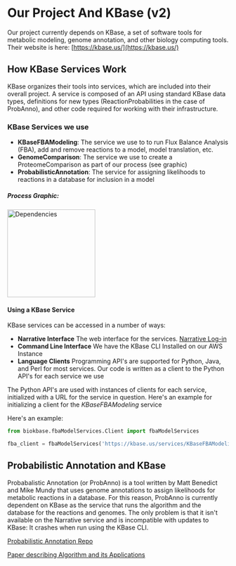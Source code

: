 # Our Project And KBase (v2)

Our project currently depends on KBase, a set of software tools for metabolic modeling, genome annotation, and other
biology computing tools. Their website is here: [https://kbase.us/](https://kbase.us/)

## How KBase Services Work
KBase organizes their tools into services, which are included into their overall project. A service is composed of
an API using standard KBase data types, definitions for new types (ReactionProbabilities in the case of ProbAnno), 
and other code required for working with their infrastructure.

### KBase Services we use
- **KBaseFBAModeling**: The service we use to to run Flux Balance Analysis (FBA), add and remove reactions to a model, model translation, etc.
- **GenomeComparison**: The service we use to create a ProteomeComparison as part of our process (see graphic)
- **ProbabilisticAnnotation**: The service for assigning likelihoods to reactions in a database for inclusion in a model

##### Process Graphic:
<img src="https://github.com/kingb12/model-morphing/blob/master/KBaseDep.png" alt="Dependencies" style="width: 200px;"/>



#### Using a KBase Service
KBase services can be accessed in a number of ways:
- **Narrative Interface** The web interface for the services. [Narrative Log-in](https://narrative.kbase.us/#login)
- **Command Line Interface** We have the KBase CLI Installed on our AWS Instance
- **Language Clients** Programming API's are supported for Python, Java, and Perl for most services. Our code is written as a client to the Python API's for each service we use

The Python API's are used with instances of clients for each service, initialized with a URL for the service in question. Here's an example for initializing a client for
the *KBaseFBAModeling* service

Here's an example: 

```python
from biokbase.fbaModelServices.Client import fbaModelServices

fba_client = fbaModelServices('https://kbase.us/services/KBaseFBAModeling/')
```

## Probabilistic Annotation and KBase
Probabalistic Annotation (or ProbAnno) is a tool written by Matt Benedict and Mike Mundy that uses
genome annotations to assign likelihoods for metabolic reactions in a database. For this reason, 
ProbAnno is currently dependent on KBase as the service that runs the algorithm and the database for
the reactions and genomes. The only problem is that it isn't available on the Narrative service and 
is incompatible with updates to KBase: It crashes when run using the KBase CLI.


[Probabilistic Annotation Repo](https://github.com/kbase/probabilistic_annotation)


[Paper describing Algorithm and its Applications](http://journals.plos.org/ploscompbiol/article?id=10.1371/journal.pcbi.1003882)









